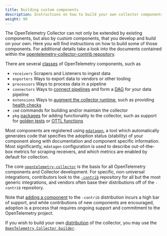 ```yaml
---
title: Building custom components
description: Instructions on how to build your own collector components
weight: 90
---
```


The OpenTelemetry Collector can not only be extended by existing components, but
also by custom components, that you develop and build on your own. Here you will
find instructions on how to build some of those components. For additional
details take a look into the documents contained within the
[opentelemetry-collector-contrib repository](https://github.com/open-telemetry/opentelemetry-collector-contrib/blob/main/README.md).

There are several
[classes](https://github.com/open-telemetry/opentelemetry-collector/blob/main/cmd/mdatagen/main.go#L184)
of OpenTelemetry components, such as

- `receivers` Scrapers and Listeners to ingest data
- `exporters` Ways to export data to vendors or other tooling
- `processors` Ways to process data in a pipeline
- `connectors` Ways to [connect pipelines](./connector/) and form a
  [DAG](https://en.wikipedia.org/wiki/Directed_acyclic_graph) for your data
  pipeline
- `extensions` Ways to
  [augment the collector runtime](https://github.com/open-telemetry/opentelemetry-collector/blob/main/extension/README.md),
  such as providing
  [health checks](https://github.com/open-telemetry/opentelemetry-collector-contrib/blob/main/extension/healthcheckextension/README.md)
- `cmd` commands for building and/or maintain the collector
- `pkg`
  [packages](https://github.com/search?q=org%3Aopen-telemetry+%22class%3A+pkg%22&type=code)
  for adding functionality to the collector, such as support for
  [golden tests](https://github.com/open-telemetry/opentelemetry-collector-contrib/tree/main/pkg/golden#readme)
  or
  [OTTL functions](https://github.com/open-telemetry/opentelemetry-collector-contrib/tree/main/pkg/ottl#readme)

Most components are registered using
[`mdatagen`](https://github.com/open-telemetry/opentelemetry-collector/tree/main/cmd/mdatagen#readme),
a tool which automatically generates code that specifies the adoption status
(stability) of your component along with documentation and component specific
information. Most significantly, `mdatagen` configuration is used to describe
out-of-the-box metrics for scraping receivers, and which metrics are enabled by
default for collection.

The core
[`opentelemetry-collector`](https://github.com/open-telemetry/opentelemetry-collector/blob/main/README.md)
is the basis for all OpenTelemetry components and Collector development. For
specific, non-universal integrations, contributors look to the
[`-contrib`](https://github.com/open-telemetry/opentelemetry-collector-contrib/blob/main/README.md)
repository for all but the most generic integrations, and vendors often base
their distributions off of the `-contrib` repository.

Note that
[adding a component](https://github.com/open-telemetry/opentelemetry-collector-contrib/blob/main/CONTRIBUTING.md#adding-new-components)
to the `-contrib` distribution incurs a high bar of support, and while
contributions of new components are encouraged, adoption is a process that
requires ongoing support and commitment to the OpenTelemetry project.

If you wish to build your own [distribution](../distributions/) of the
collector, you may use the
[`OpenTelemetry Collector builder`](../custom-collector).
